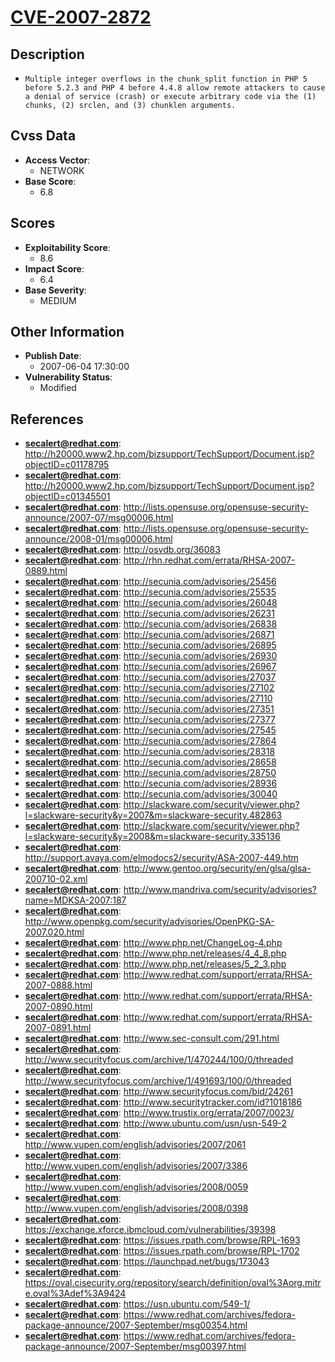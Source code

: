 
# [CVE-2007-2872](https://cve.mitre.org/cgi-bin/cvename.cgi?name=CVE-2007-2872)

## Description

- `Multiple integer overflows in the chunk_split function in PHP 5 before 5.2.3 and PHP 4 before 4.4.8 allow remote attackers to cause a denial of service (crash) or execute arbitrary code via the (1) chunks, (2) srclen, and (3) chunklen arguments.`

## Cvss Data

- **Access Vector**:
  - NETWORK
- **Base Score**:
  - 6.8

## Scores

- **Exploitability Score**:
  - 8.6
- **Impact Score**:
  - 6.4
- **Base Severity**:
  - MEDIUM

## Other Information

- **Publish Date**:
  - 2007-06-04 17:30:00
- **Vulnerability Status**:
  - Modified

## References

- **secalert@redhat.com**: http://h20000.www2.hp.com/bizsupport/TechSupport/Document.jsp?objectID=c01178795
- **secalert@redhat.com**: http://h20000.www2.hp.com/bizsupport/TechSupport/Document.jsp?objectID=c01345501
- **secalert@redhat.com**: http://lists.opensuse.org/opensuse-security-announce/2007-07/msg00006.html
- **secalert@redhat.com**: http://lists.opensuse.org/opensuse-security-announce/2008-01/msg00006.html
- **secalert@redhat.com**: http://osvdb.org/36083
- **secalert@redhat.com**: http://rhn.redhat.com/errata/RHSA-2007-0889.html
- **secalert@redhat.com**: http://secunia.com/advisories/25456
- **secalert@redhat.com**: http://secunia.com/advisories/25535
- **secalert@redhat.com**: http://secunia.com/advisories/26048
- **secalert@redhat.com**: http://secunia.com/advisories/26231
- **secalert@redhat.com**: http://secunia.com/advisories/26838
- **secalert@redhat.com**: http://secunia.com/advisories/26871
- **secalert@redhat.com**: http://secunia.com/advisories/26895
- **secalert@redhat.com**: http://secunia.com/advisories/26930
- **secalert@redhat.com**: http://secunia.com/advisories/26967
- **secalert@redhat.com**: http://secunia.com/advisories/27037
- **secalert@redhat.com**: http://secunia.com/advisories/27102
- **secalert@redhat.com**: http://secunia.com/advisories/27110
- **secalert@redhat.com**: http://secunia.com/advisories/27351
- **secalert@redhat.com**: http://secunia.com/advisories/27377
- **secalert@redhat.com**: http://secunia.com/advisories/27545
- **secalert@redhat.com**: http://secunia.com/advisories/27864
- **secalert@redhat.com**: http://secunia.com/advisories/28318
- **secalert@redhat.com**: http://secunia.com/advisories/28658
- **secalert@redhat.com**: http://secunia.com/advisories/28750
- **secalert@redhat.com**: http://secunia.com/advisories/28936
- **secalert@redhat.com**: http://secunia.com/advisories/30040
- **secalert@redhat.com**: http://slackware.com/security/viewer.php?l=slackware-security&y=2007&m=slackware-security.482863
- **secalert@redhat.com**: http://slackware.com/security/viewer.php?l=slackware-security&y=2008&m=slackware-security.335136
- **secalert@redhat.com**: http://support.avaya.com/elmodocs2/security/ASA-2007-449.htm
- **secalert@redhat.com**: http://www.gentoo.org/security/en/glsa/glsa-200710-02.xml
- **secalert@redhat.com**: http://www.mandriva.com/security/advisories?name=MDKSA-2007:187
- **secalert@redhat.com**: http://www.openpkg.com/security/advisories/OpenPKG-SA-2007.020.html
- **secalert@redhat.com**: http://www.php.net/ChangeLog-4.php
- **secalert@redhat.com**: http://www.php.net/releases/4_4_8.php
- **secalert@redhat.com**: http://www.php.net/releases/5_2_3.php
- **secalert@redhat.com**: http://www.redhat.com/support/errata/RHSA-2007-0888.html
- **secalert@redhat.com**: http://www.redhat.com/support/errata/RHSA-2007-0890.html
- **secalert@redhat.com**: http://www.redhat.com/support/errata/RHSA-2007-0891.html
- **secalert@redhat.com**: http://www.sec-consult.com/291.html
- **secalert@redhat.com**: http://www.securityfocus.com/archive/1/470244/100/0/threaded
- **secalert@redhat.com**: http://www.securityfocus.com/archive/1/491693/100/0/threaded
- **secalert@redhat.com**: http://www.securityfocus.com/bid/24261
- **secalert@redhat.com**: http://www.securitytracker.com/id?1018186
- **secalert@redhat.com**: http://www.trustix.org/errata/2007/0023/
- **secalert@redhat.com**: http://www.ubuntu.com/usn/usn-549-2
- **secalert@redhat.com**: http://www.vupen.com/english/advisories/2007/2061
- **secalert@redhat.com**: http://www.vupen.com/english/advisories/2007/3386
- **secalert@redhat.com**: http://www.vupen.com/english/advisories/2008/0059
- **secalert@redhat.com**: http://www.vupen.com/english/advisories/2008/0398
- **secalert@redhat.com**: https://exchange.xforce.ibmcloud.com/vulnerabilities/39398
- **secalert@redhat.com**: https://issues.rpath.com/browse/RPL-1693
- **secalert@redhat.com**: https://issues.rpath.com/browse/RPL-1702
- **secalert@redhat.com**: https://launchpad.net/bugs/173043
- **secalert@redhat.com**: https://oval.cisecurity.org/repository/search/definition/oval%3Aorg.mitre.oval%3Adef%3A9424
- **secalert@redhat.com**: https://usn.ubuntu.com/549-1/
- **secalert@redhat.com**: https://www.redhat.com/archives/fedora-package-announce/2007-September/msg00354.html
- **secalert@redhat.com**: https://www.redhat.com/archives/fedora-package-announce/2007-September/msg00397.html
